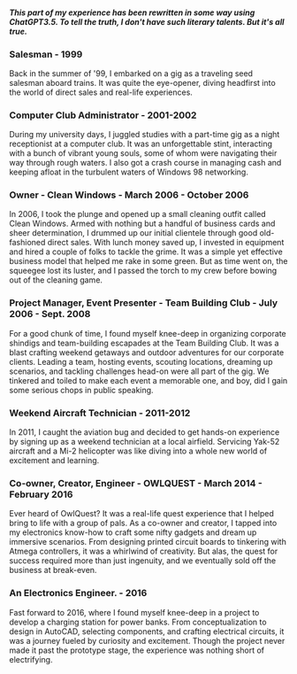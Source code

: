 #### *This part of my experience has been rewritten in some way using ChatGPT3.5. To tell the truth, I don't have such literary talents. But it's all true.*

### Salesman - 1999
Back in the summer of '99, I embarked on a gig as a traveling seed salesman aboard trains. It was quite the eye-opener, diving headfirst into the world of direct sales and real-life experiences.

### Computer Club Administrator - 2001-2002
During my university days, I juggled studies with a part-time gig as a night receptionist at a computer club. It was an unforgettable stint, interacting with a bunch of vibrant young souls, some of whom were navigating their way through rough waters. I also got a crash course in managing cash and keeping afloat in the turbulent waters of Windows 98 networking.

### Owner - Clean Windows - March 2006 - October 2006
In 2006, I took the plunge and opened up a small cleaning outfit called Clean Windows. Armed with nothing but a handful of business cards and sheer determination, I drummed up our initial clientele through good old-fashioned direct sales. With lunch money saved up, I invested in equipment and hired a couple of folks to tackle the grime. It was a simple yet effective business model that helped me rake in some green. But as time went on, the squeegee lost its luster, and I passed the torch to my crew before bowing out of the cleaning game.

### Project Manager, Event Presenter - Team Building Club - July 2006 - Sept. 2008
For a good chunk of time, I found myself knee-deep in organizing corporate shindigs and team-building escapades at the Team Building Club. It was a blast crafting weekend getaways and outdoor adventures for our corporate clients. Leading a team, hosting events, scouting locations, dreaming up scenarios, and tackling challenges head-on were all part of the gig. We tinkered and toiled to make each event a memorable one, and boy, did I gain some serious chops in public speaking.

### Weekend Aircraft Technician - 2011-2012
In 2011, I caught the aviation bug and decided to get hands-on experience by signing up as a weekend technician at a local airfield. Servicing Yak-52 aircraft and a Mi-2 helicopter was like diving into a whole new world of excitement and learning.

### Co-owner, Creator, Engineer - OWLQUEST - March 2014 - February 2016
Ever heard of OwlQuest? It was a real-life quest experience that I helped bring to life with a group of pals. As a co-owner and creator, I tapped into my electronics know-how to craft some nifty gadgets and dream up immersive scenarios. From designing printed circuit boards to tinkering with Atmega controllers, it was a whirlwind of creativity. But alas, the quest for success required more than just ingenuity, and we eventually sold off the business at break-even.

### An Electronics Engineer. - 2016
Fast forward to 2016, where I found myself knee-deep in a project to develop a charging station for power banks. From conceptualization to design in AutoCAD, selecting components, and crafting electrical circuits, it was a journey fueled by curiosity and excitement. Though the project never made it past the prototype stage, the experience was nothing short of electrifying.
